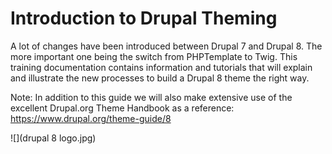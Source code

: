 # Introduction to Drupal Theming

A lot of changes have been introduced between Drupal 7 and Drupal 8. The more important one  being the switch from PHPTemplate to Twig. This training documentation contains information and tutorials that will explain and illustrate the  new processes to build a Drupal 8 theme the right way. 

Note: In addition to this guide we will also make extensive use of the excellent Drupal.org Theme Handbook as a reference: https://www.drupal.org/theme-guide/8

![](drupal 8 logo.jpg)